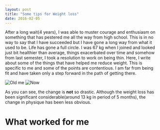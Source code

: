 ```yaml
---
layout: post
title: "Some tips for Weight loss"
date: 2016-02-05
---
```


After a long wait(4 years), I was able to muster courage and enthusiasm on something that has pestered me all the way from high school. This is in no way to say that I have succeeded but I have gone a long way from what it used to be. Life has gone a full circle. I was 67 kg when I joined and looked just bit healthier than average, things exacerbated over time and somehow from last semester, I took a resolution to work on being thin. Here, I write about some of the things that have helped me reduce weight. This is specific to me and some of the points are contentious. I am far from being fit and have taken only a step forward in the path of getting there.



<div class="image">
<img src="https://aritraghosh.github.io/images/Aritra_old.jpg" alt="Old me" style="align: left; width:"50%"; height: 600px;"/>
<img src="https://aritraghosh.github.io/images/IMG_20160123_091910.jpg" alt="Now" style="align: right; width: "50%"; height: 600px;" />
</div>


As you can see, the change is **not** so drastic. Although the weight loss has been significant considerable(around 13 kg in period of 5 months), the change in physique has been less obvious.






# What worked for me





